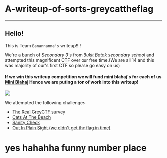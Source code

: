 # A-writeup-of-sorts-greycattheflag

---

## Hello!

This is Team `Banannanna's` writeup!!!!

We're a bunch of *Secondary 3's* from *Bukit Batok secondary school* and attempted this magnificent CTF over our free time.(We are all 14 and this was majority of our's first CTF so please go easy on us)

#### If we win this writeup competition we will fund mini blahaj's for each of us [Mini Blahaj](https://www.ikea.com/sg/en/p/blahaj-soft-toy-baby-shark-00540664/) Hence we are puting a ton of work into this writeup!

![](https://github.com/saumilthecode/A-writeup-of-sorts-greycattheflag-/blob/main/Images/SCR-20240425-qnwt.png?raw=true)

We attempted the following challenges

*  [The Real GreyCTF survey](https://github.com/saumilthecode/A-writeup-of-sorts-greycattheflag/blob/main/The%20Real%20GreyCTF%20survey/README.md)
*  [Cats At The Beach
](https://github.com/saumilthecode/A-writeup-of-sorts-greycattheflag/blob/main/Cats%20At%20The%20Beach/README.md)
*  [Sanity Check
](https://github.com/saumilthecode/A-writeup-of-sorts-greycattheflag/blob/main/Sanity%20Check/README.md)
* [Out In Plain Sight (we didn't get the flag in time)
](https://github.com/saumilthecode/A-writeup-of-sorts-greycattheflag/blob/main/Out%20In%20Plain%20Sight/README.md)



# yes hahahha funny number place